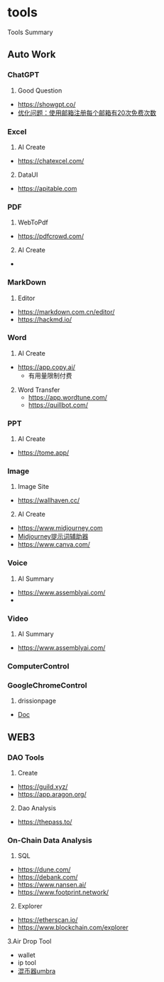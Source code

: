# tools
Tools Summary

## Auto Work
### ChatGPT
1. Good Question
  - https://showgpt.co/
  - [优化问题：使用邮箱注册每个邮箱有20次免费次数](https://promptperfect.jinaai.cn/prompts)

### Excel
1. AI Create
  - https://chatexcel.com/
2. DataUI
  - https://apitable.com

### PDF
1. WebToPdf
  - https://pdfcrowd.com/
2.  AI Create
  - 
### MarkDown
1. Editor
  - https://markdown.com.cn/editor/
  - https://hackmd.io/
  
### Word
1. AI Create
  - https://app.copy.ai/  
    - 有用量限制付费
2. Word Transfer
    - https://app.wordtune.com/
    - https://quillbot.com/
    
### PPT
1. AI Create
  - https://tome.app/
 
### Image
1. Image Site
  - https://wallhaven.cc/
2. AI Create
  - https://www.midjourney.com
  - [Midjourney提示词辅助器](https://prompt.noonshot.com/midjourney)
  - https://www.canva.com/
  
### Voice
1. AI Summary
  - https://www.assemblyai.com/
  - 
### Video
1. AI Summary
  - https://www.assemblyai.com/


### ComputerControl

### GoogleChromeControl
1. drissionpage
  - [Doc](http://g1879.gitee.io/drissionpagedocs/)

## WEB3

### DAO Tools
1. Create 
  - https://guild.xyz/
  - https://app.aragon.org/
2. Dao Analysis
  - https://thepass.to/

### On-Chain Data Analysis
1. SQL
  - https://dune.com/
  - https://debank.com/
  - https://www.nansen.ai/
  - https://www.footprint.network/
2. Explorer
  - https://etherscan.io/
  - https://www.blockchain.com/explorer

3.Air Drop Tool
  - wallet
  - ip tool
  - [混币器umbra](https://app.umbra.cash/)
